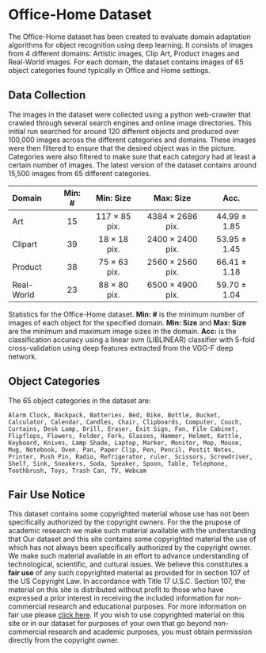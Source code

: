 <!--
---
layout: post
title: Office-Home Dataset
description: "Object Recognition dataset for domain adaptation experiments"
comments: false
---
-->


# Office-Home Dataset
The Office-Home dataset has been created to evaluate domain adaptation algorithms for object recognition using deep learning. It consists of images from 4 different domains: Artistic images, Clip Art, Product images and Real-World images. For each domain, the dataset contains images of 65 object categories found typically in Office and Home settings.

## Data Collection
The images in the dataset were collected using a python web-crawler that crawled through several search engines and online image directories. This initial run searched for around 120 different objects and produced over 100,000 images across the different categories and domains. These images were then filtered to ensure that the desired object was in the picture. Categories were also filtered to make sure that each category had at least a certain number of images. The latest version of the dataset contains around 15,500 images from 65 different categories.

| Domain     | Min: # |Min: Size              |Max: Size              |  Acc.         |
| :--------- |:------:|:-------------------:|:---------------------:|:-------------:|
| Art        | 15     | 117 $\times$ 85 pix.|4384 $\times$ 2686 pix. |44.99 $\pm$ 1.85 |
| Clipart    | 39     | 18 $\times$ 18 pix. |2400 $\times$ 2400 pix. |53.95 $\pm$ 1.45 |
| Product    | 38     | 75 $\times$ 63 pix. |2560 $\times$ 2560 pix. |66.41 $\pm$ 1.18 |
| Real-World | 23     | 88 $\times$ 80 pix. |6500 $\times$ 4900 pix. |59.70 $\pm$ 1.04 |

Statistics for the Office-Home dataset. **Min: #** is the minimum number of images of each object for the specified domain. **Min: Size** and **Max: Size** are the minimum and maximum image sizes in the domain. **Acc:** is the classification accuracy using a linear svm (LIBLINEAR) classifier with 5-fold cross-validation using deep features extracted from the VGG-F deep network.

## Object Categories
The 65 object categories in the dataset are:
```
Alarm Clock, Backpack, Batteries, Bed, Bike, Bottle, Bucket, Calculator, Calendar, Candles, Chair, Clipboards, Computer, Couch, Curtains, Desk Lamp, Drill, Eraser, Exit Sign, Fan, File Cabinet, Flipflops, Flowers, Folder, Fork, Glasses, Hammer, Helmet, Kettle, Keyboard, Knives, Lamp Shade, Laptop, Marker, Monitor, Mop, Mouse, Mug, Notebook, Oven, Pan, Paper Clip, Pen, Pencil, Postit Notes, Printer, Push Pin, Radio, Refrigerator, ruler, Scissors, Screwdriver, Shelf, Sink, Sneakers, Soda, Speaker, Spoon, Table, Telephone, Toothbrush, Toys, Trash Can, TV, Webcam
```

## Fair Use Notice
This dataset contains some copyrighted material whose use has not been specifically authorized by the copyright owners. For the the prupose of academic research we make such material available with the understanding that
Our dataset and this site contains some copyrighted material the use of which has not always been specifically authorized by the copyright owner. We make such material available in an effort to advance understanding of technological, scientific, and cultural issues. We believe this constitutes a __fair use__ of any such copyrighted material as provided for in section 107 of the US Copyright Law. In accordance with Title 17 U.S.C. Section 107, the material on this site is distributed without profit to those who have expressed a prior interest in receiving the included information for non-commercial research and educational purposes. For more information on fair use please [click here](https://www.law.cornell.edu/uscode/text/17/107 "Fair Use Notice"). If you wish to use copyrighted material on this site or in our dataset for purposes of your own that go beyond non-commercial research and academic purposes, you must obtain permission directly from the copyright owner.
